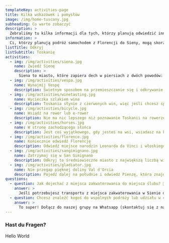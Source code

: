 ```yaml
---
templateKey: activities-page
title: Kilka wskazówek i pomysłów
image: /img/home-tuscany.jpg
subheading: Co warto zobaczyć
description: >
  Zebraliśmy tu kilka informacji dla tych, którzy planują odwiedzić inne miejsca w Toskanii, wybrać się na wycieczkę po okolicy lub szukają wskazówek, co warto zrobić, zobaczyć lub zjeść w okolicy. ☺️
information: >
  Ci, którzy planują podróż samochodem z Florencji do Sieny, mogą skorzystać ze słynnej drogi zwanej Via Chiantigiana. Jest to malownicza droga między Florencją a Sieną przez region Chianti, która pozwala cieszyć się widokami winnic, gajów oliwnych i malowniczych małych miasteczek.
listTitle: Odkryj
listSubtitle: Toskanię
activities:
  - img: /img/activities/siena.jpg
    name: Zwiedź Sienę
    description: >
      Siena to miasto, które zapiera dech w piersiach z dwóch powodów: po pierwsze, jest naprawdę piękne, a po drugie, jest położone na wzgórzu, więc zwiedzanie tego miejsca to świetne ćwiczenie kardio. Wybierz się do Osteria Permalico na pyszne lokalne jedzenie lub, jeśli chcesz spróbować restauracji nagrodzonej gwiazdkami Michelin, spróbuj La Taverna di San Giuseppe, rezerwując stolik z wyprzedzeniem. 🏛️
  - img: /img/activities/vespa.jpg
    name: Wynajmij Vespę
    description: Świetnym sposobem na przemieszczanie się i odkrywanie okolicy jest wypożyczenie Vespy i przejażdżka po toskańskich wzgórzach w słoneczny dzień, zupełnie jak w filmie. Wiejskie drogi są bardzo spokojne i zapewniają nieograniczoną ilość pięknych widoków po drodze. Po drodze można wypić kieliszek lub dwa wina, ponieważ we Włoszech można legalnie prowadzić pojazdy, mając 0,5‰ alkoholu, ale prosimy, abyście pili odpowiedzialnie i zachowywali bezpieczeństwo. 🛵
  - img: /img/activities/winetasting.jpg
    name: Wycieczka szlakiem wina
    description: Toskania słynie z czerwonych win, więc jeśli chcesz spróbować ich najlepszych wyrobów, skup się na czerwonych winach z tego regionu. Znajdujące się tu winnice sprawiają, że niemal co kilka minut można znaleźć gospodarstwo oferujące degustację wina. Degustację można odbyć podczas wędrówki, przejażdżki rowerowej lub konnej. Możesz także zaprosić innych, aby wspólnie degustować tutejsze wina. 🍷
  - img: /img/activities/bicycle.jpg
    name: Wsiądź na rower lub e-rower
    description: Nie ma nic lepszego niż poznawanie Toskanii na rowerze! Zwłaszcza przed lub po całodziennym jedzeniu i piciu wina. W zeszłym roku z przyjemnością przejechaliśmy na e-bike'ach 50 km ścieżkami, których prawdopodobnie nie przejechalibyśmy, jadąc samochodem. A jeśli nie jesteście pewni, czy dasz radcie przejechać na zwykłych rowerzach, wypożyczcie e-bike'a - my też tak zrobiliśmy i to uratowało nam nogi! 🚲
  - img: /img/activities/horses.jpg
    name: W stronę zachodzącego słońca
    description: Jest coś wyjątkowego, gdy jesteś na wsi, wsiadasz na konia i jedziesz przez nieutwardzone drogi, otoczony winnicami, w promieniach słońca i z wiatrem we włosach. To tak, jakbyś cofnął się w czasie, był samotnym wędrowcem, szukał gospody z winem do picia i łóżka do spania, aby następnego dnia móc kontynuować podróż. 🐴
  - img: /img/activities/florence.jpg
    name: Koniecznie odwiedź Florencję
    description: Odwiedź miejsce narodzin Leonarda da Vinci i włoskiego renesansu. Zjedz jedną z najlepszych pizz w Il Pizzaiuolo lub ciesz się pięknym wieczorem w Trattorii Zà Zà. Jeśli chcesz spróbować słynnego steku z Fiorentiny, wybierz się do Trattorii Dall'Oste. Odwiedzając Florencję, zawsze zatrzymywaliśmy się w hotelu My Forte Relais. 🥩
  - img: /img/activities/sangimignano.jpg
    name: Zatrzymaj się w San Gimignano
    description: Odkryj to średniowieczne miasto z największą liczbą wież we Włoszech i spróbuj słynnych na całym świecie lodów w Gelateria Dondoli. Wybierając się do restauracji, spróbuj Vernaccia di San Gimignano, rodzaju lokalnego wina, które jest symbolem regionu. Na relaksujący nocleg w gospodarstwie rolnym, poza miastem, polecamy Agriturismo La Lucciolaia ze wspaniałymi widokami, domowym jedzeniem i pysznym własnym winem. 🍦
  - img: /img/activities/gladiator.jpg
    name: Nie przegap pięknej doliny Val d'Orcia
    description: Pojedź dalej na południe i odwiedź Pienzę, która znajduje się w sercu doliny Val d'Orcia. Można tu zwiedzić dom Maximusa Decimusa Meridiusa z filmu Gladiator. Zjedz domowy posiłek w La Buca di Enea, jednej z naszych ulubionych restauracji, która serwuje ręcznie zwijany makaron pici i ragù z dzika. 🍝
questions:
  - question: Jak dojechać z miejsca zakwaterowania do miejsca ślubu? 🚕
    answer: >
      Jeśli potrzebujesz transportu z miejsca zakwaterowania w Sienie do Tenuta Larnianone lub odwrotnie, radzimy zorganizować go z Sartini Siena lub innymi uczestnikami wesela.
  - question: Chcesz znaleźć kogoś do wspólnych podróży lub udziału w ciekawych aktywnościach? 👫
    answer: >
      To super! Dołącz do naszej grupy na Whatsapp (skontaktuj się z nami, aby zostać dodanym) lub <a href="https://www.facebook.com/groups/1435542876905661" target="_blank"> Facebooku</a> i zapytaj, kto chciałby z Tobą wyruszyć na przygodę!
---
```


### Hast du Fragen?

Hello World

